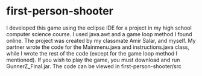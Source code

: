 # first-person-shooter
I developed this game using the eclipse IDE for a project in my high school computer science course. I used java.awt and a game loop method I found online. The project was
created by my classmate Amir Salar, and myself. My partner wrote the code for the Mainmenu.java and instructions.java class, while I wrote the rest of the code
(except for the game loop method I mentioned). If you wish to play the game, you must download and run GunnerZ_Final.jar. The code can be viewed in first-person-shooter/src
